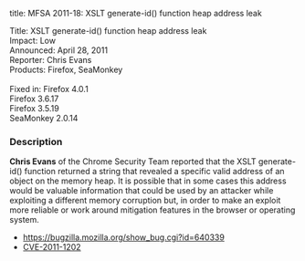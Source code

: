 title: MFSA 2011-18: XSLT generate-id() function heap address leak

<p>
<span class="label">Title:</span>      XSLT generate-id() function heap address leak<br/>
<span class="label">Impact:</span>     Low<br/>
<span class="label">Announced:</span>  April 28, 2011<br/>
<span class="label">Reporter:</span>   Chris Evans<br/>
<span class="label">Products:</span>   Firefox, SeaMonkey<br/>
<br/>
<span class="label">Fixed in:</span>   Firefox 4.0.1<br/>
<span class="label"/>            Firefox 3.6.17<br/>
<span class="label"/>            Firefox 3.5.19<br/>
<span class="label"/>            SeaMonkey 2.0.14<br/>
</p>


<h3>Description</h3>

<p><strong>Chris Evans</strong> of the Chrome Security Team reported
that the XSLT generate-id() function returned a string that revealed
a specific valid address of an object on the memory heap. It is possible
that in some cases this address would be valuable information that could
be used by an attacker while exploiting a different memory corruption
but, in order to make an exploit more reliable or work around mitigation
features in the browser or operating system.</p>

<ul>
  <li><a href="https://bugzilla.mozilla.org/show_bug.cgi?id=640339">
      https://bugzilla.mozilla.org/show_bug.cgi?id=640339</a></li>
  <li><a href="http://cve.mitre.org/cgi-bin/cvename.cgi?name=CVE-2011-1202" class="ex-ref">CVE-2011-1202</a></li>
</ul>



